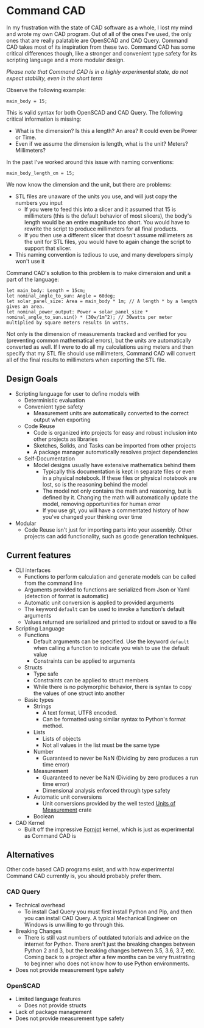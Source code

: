 # Command CAD

In my frustration with the state of CAD software as a whole, I lost my mind and wrote my own CAD program. Out of all of the ones I've used, the only ones that are really palatable are OpenSCAD and CAD Query. Command CAD takes most of its inspiration from these two. Command CAD has some critical differences though, like a stronger and convenient type safety for its scripting language and a more modular design.

_Please note that Command CAD is in a highly experimental state, do not expect stability, even in the short term_

Observe the following example:
```
main_body = 15;
```
This is valid syntax for both OpenSCAD and CAD Query.
The following critical information is missing:
 * What is the dimension? Is this a length? An area? It could even be Power or Time.
 * Even if we assume the dimension is length, what is the unit? Meters? Millimeters?

In the past I've worked around this issue with naming conventions:
```
main_body_length_cm = 15;
```
We now know the dimension and the unit, but there are problems: 
 * STL files are unaware of the units you use, and will just copy the numbers you input
   * If you were to feed this into a slicer and it assumed that 15 is millimeters (this is the default behavior of most slicers), the body's length would be an entire magnitude too short. You would have to rewrite the script to produce millimeters for all final products.
   * If you then use a different slicer that doesn't assume millimeters as the unit for STL files, you would have to again change the script to support that slicer.
 * This naming convention is tedious to use, and many developers simply won't use it

Command CAD's solution to this problem is to make dimension and unit a part of the language:
```
let main_body: Length = 15cm;
let nominal_angle_to_sun: Angle = 60deg;
let solar_panel_size: Area = main_body * 1m; // A length * by a length gives an area.
let nominal_power_output: Power = solar_panel_size * nominal_angle_to_sun.sin() * (30w/1m^2); // 30watts per meter multiplied by square meters results in watts.
```
Not only is the dimension of measurements tracked and verified for you (preventing common mathematical errors), but the units are automatically converted as well.
If I were to do all my calculations using meters and then specify that my STL file should use millimeters, Command CAD will convert all of the final results to millimeters when exporting the STL file.

## Design Goals

* Scripting language for user to define models with
  * Deterministic evaluation
  * Convenient type safety
    * Measurement units are automatically converted to the correct output when exporting
  * Code Reuse
    * Code is organized into projects for easy and robust inclusion into other projects as libraries
    * Sketches, Solids, and Tasks can be imported from other projects
	* A package manager automatically resolves project dependencies
  * Self-Documentation
    * Model designs usually have extensive mathematics behind them
	  * Typically this documentation is kept in separate files or even in a physical notebook. If these files or physical notebook are lost, so is the reasoning behind the model
	  * The model not only contains the math and reasoning, but is defined by it. Changing the math will automatically update the model, removing opportunities for human error
	  * If you use git, you will have a commentated history of how you've changed your thinking over time
* Modular
  * Code Reuse isn't just for importing parts into your assembly. Other projects can add functionality, such as gcode generation techniques.

## Current features

 * CLI interfaces
   * Functions to perform calculation and generate models can be called from the command line
   * Arguments provided to functions are serialized from Json or Yaml (detection of format is automatic)
   * Automatic unit conversion is applied to provided arguments
   * The keyword `default` can be used to invoke a function's default arguments
   * Values returned are serialized and printed to stdout or saved to a file
 * Scripting Language
   * Functions
     * Default arguments can be specified. Use the keyword `default` when calling a function to indicate you wish to use the default value
	 * Constraints can be applied to arguments
   * Structs
     * Type safe
	 * Constraints can be applied to struct members
	 * While there is no polymorphic behavior, there is syntax to copy the values of one struct into another
   * Basic types
     * Strings
	   * A text format, UTF8 encoded.
	   * Can be formatted using similar syntax to Python's format method.
     * Lists
	   * Lists of objects
	   * Not all values in the list must be the same type
	 * Number
	   * Guaranteed to never be NaN (Dividing by zero produces a run time error)
	 * Measurement
	   * Guaranteed to never be NaN (Dividing by zero produces a run time error)
	   * Dimensional analysis enforced through type safety
	 * Automatic unit conversions
	   * Unit conversions provided by the well tested [Units of Measurement](https://github.com/iliekturtles/uom) crate
	 * Boolean
 * CAD Kernel
   * Built off the impressive [Fornjot](https://fornjot.app/) kernel, which is just as experimental as Command CAD is
	
## Alternatives

Other code based CAD programs exist, and with how experimental Command CAD currently is, you should probably prefer them.

### CAD Query
 * Technical overhead
   * To install Cad Query you must first install Python and Pip, and then you can install CAD Query. A typical Mechanical Engineer on Windows is unwilling to go through this.
 * Breaking Changes
   * There is still vast numbers of outdated tutorials and advice on the internet for Python. There aren't just the breaking changes between Python 2 and 3, but the breaking changes between 3.5, 3.6, 3.7, etc. Coming back to a project after a few months can be very frustrating to beginner who does not know how to use Python environments.
 * Does not provide measurement type safety

### OpenSCAD
 * Limited language features
   * Does not provide structs
 * Lack of package management
 * Does not provide measurement type safety
